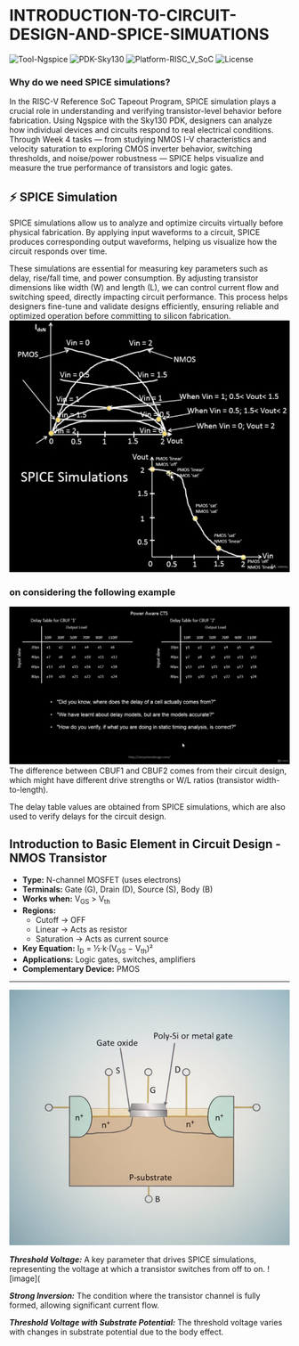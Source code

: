 # INTRODUCTION-TO-CIRCUIT-DESIGN-AND-SPICE-SIMUATIONS
![Tool-Ngspice](https://img.shields.io/badge/Tool-Ngspice-blue)
![PDK-Sky130](https://img.shields.io/badge/PDK-Sky130-orange)
![Platform-RISC_V_SoC](https://img.shields.io/badge/Platform-RISC--V_SoC-green)
![License](https://img.shields.io/badge/License-GPLv3-red)
### Why do we need SPICE simulations?
In the RISC-V Reference SoC Tapeout Program, SPICE simulation plays a crucial role in understanding and verifying transistor-level behavior before fabrication. Using Ngspice with the Sky130 PDK, designers can analyze how individual devices and circuits respond to real electrical conditions. Through Week 4 tasks — from studying NMOS I-V characteristics and velocity saturation to exploring CMOS inverter behavior, switching thresholds, and noise/power robustness — SPICE helps visualize and measure the true performance of transistors and logic gates.
## ⚡ SPICE Simulation

SPICE simulations allow us to analyze and optimize circuits virtually before physical fabrication. By applying input waveforms to a circuit, SPICE produces corresponding output waveforms, helping us visualize how the circuit responds over time.

These simulations are essential for measuring key parameters such as delay, rise/fall time, and power consumption. By adjusting transistor dimensions like width (W) and length (L), we can control current flow and switching speed, directly impacting circuit performance. This process helps designers fine-tune and validate designs efficiently, ensuring reliable and optimized operation before committing to silicon fabrication.
![image](https://github.com/manohargumma/INTRODUCTION-TO-CIRCUIT-DESIGN-AND-SPICE-SIMUATIONS/blob/7ff37809307194b728e8cbc5779436400d03279b/pics/Screenshot%20from%202025-10-15%2017-11-29.png)
### on considering the following example
![image](https://github.com/manohargumma/INTRODUCTION-TO-CIRCUIT-DESIGN-AND-SPICE-SIMUATIONS/blob/ce41d03989a1e697d47850bb6eaf5944500a70cc/pics/Screenshot%20from%202025-10-15%2017-12-30.png)
The difference between CBUF1 and CBUF2 comes from their circuit design, which might have different drive strengths or W/L ratios (transistor width-to-length).

The delay table values are obtained from SPICE simulations, which are also used to verify delays for the circuit design.
## Introduction to Basic Element in Circuit Design - NMOS Transistor


- **Type:** N-channel MOSFET (uses electrons)  
- **Terminals:** Gate (G), Drain (D), Source (S), Body (B)  
- **Works when:** V<sub>GS</sub> > V<sub>th</sub>  
- **Regions:**  
  - Cutoff → OFF  
  - Linear → Acts as resistor  
  - Saturation → Acts as current source  
- **Key Equation:** I<sub>D</sub> = ½·k·(V<sub>GS</sub> − V<sub>th</sub>)²  
- **Applications:** Logic gates, switches, amplifiers  
- **Complementary Device:** PMOS  

---
![image](https://github.com/manohargumma/INTRODUCTION-TO-CIRCUIT-DESIGN-AND-SPICE-SIMUATIONS/blob/ece5f17695fe52b2c1d9e7d118658401b966ffe4/pics/WhatsApp%20Image%202025-10-16%20at%2014.29.39.jpeg)

***Threshold Voltage:*** A key parameter that drives SPICE simulations, representing the voltage at which a transistor switches from off to on.
![image](

***Strong Inversion:*** The condition where the transistor channel is fully formed, allowing significant current flow.

***Threshold Voltage with Substrate Potential:*** The threshold voltage varies with changes in substrate potential due to the body effect.
